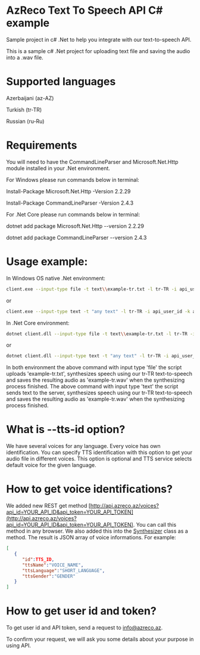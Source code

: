 # AzReco Text To Speech API C# example
Sample project in c# .Net to help you integrate with our text-to-speech API.

This is a sample c# .Net project for uploading text file and saving the audio into a .wav file.

# Supported languages
Azerbaijani (az-AZ)

Turkish  (tr-TR)

Russian  (ru-Ru)

# Requirements

You will need to have the CommandLineParser and Microsoft.Net.Http module installed in your .Net environment.

For Windows please run commands below in terminal:

Install-Package Microsoft.Net.Http -Version 2.2.29

Install-Package CommandLineParser -Version 2.4.3
 
 
For .Net Core please run commands below in terminal:

dotnet add package Microsoft.Net.Http --version 2.2.29

dotnet add package CommandLineParser --version 2.4.3

# Usage example:
In Windows OS native .Net environment:

```sh
client.exe --input-type file -t text\\example-tr.txt -l tr-TR -i api_user_id -k api_token --tts-id tts_id -o example-tr.wav
```

or

```sh
client.exe --input-type text -t "any text" -l tr-TR -i api_user_id -k api_token --tts-id tts_id -o example-tr.wav
``` 

In .Net Core environment:

```sh
dotnet client.dll --input-type file -t text\\example-tr.txt -l tr-TR -i api_user_id -k api_token --tts-id tts_id -o example-tr.wav
```

or

```sh
dotnet client.dll --input-type text -t "any text" -l tr-TR -i api_user_id -k api_token --tts-id tts_id -o example-tr.wav
``` 

In both environment the above command with input type 'file' the script uploads 'example-tr.txt', synthesizes speech using our tr-TR text-to-speech and saves the resulting audio as 'example-tr.wav' when the synthesizing process finished. The above command with input type 'text' the script sends text to the server, synthesizes speech using our tr-TR text-to-speech and saves the resulting audio as 'example-tr.wav' when the synthesizing process finished. 

# What is --tts-id option?

We have several voices for any language. Every voice has own identification. You can specify TTS identification with this option to get your audio file in different voices.
This option is optional and TTS service selects default voice for the given language.

# How to get voice identifications?

We added new REST get method [http://api.azreco.az/voices?api_id=YOUR_API_ID&api_token=YOUR_API_TOKEN](http://api.azreco.az/voices?api_id=YOUR_API_ID&api_token=YOUR_API_TOKEN). 
You can call this method in any browser. We also added this into the [Synthesizer](https://github.com/azreco/azreco-tts-csharp/blob/master/Client/Synthesizer.cs) class as a method. The result is JSON array of voice informations. For example:
```json
[   
   {
      "id":TTS_ID,
      "ttsName":"VOICE_NAME",
      "ttsLanguage":"SHORT_LANGUAGE",
      "ttsGender":"GENDER"
   }
]
```


# How to get user id and token?

To get user id and API token, send a request to info@azreco.az.

To confirm your request, we will ask you some details about your purpose in using API.
